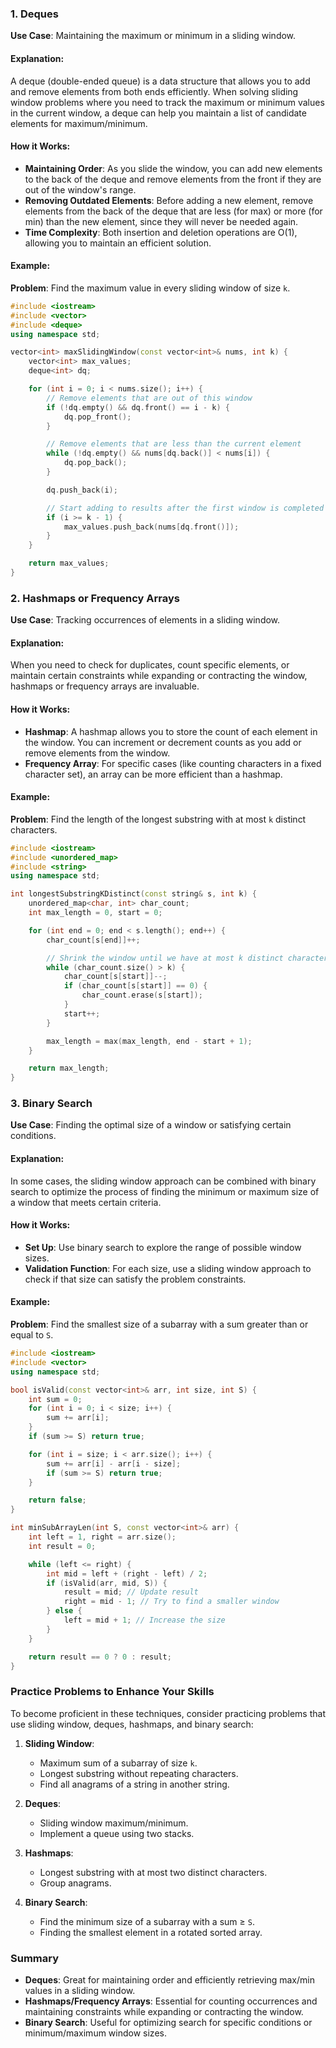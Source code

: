 
### 1. Deques
**Use Case**: Maintaining the maximum or minimum in a sliding window.

#### Explanation:
A deque (double-ended queue) is a data structure that allows you to add and remove elements from both ends efficiently. When solving sliding window problems where you need to track the maximum or minimum values in the current window, a deque can help you maintain a list of candidate elements for maximum/minimum.

#### How it Works:
- **Maintaining Order**: As you slide the window, you can add new elements to the back of the deque and remove elements from the front if they are out of the window's range.
- **Removing Outdated Elements**: Before adding a new element, remove elements from the back of the deque that are less (for max) or more (for min) than the new element, since they will never be needed again.
- **Time Complexity**: Both insertion and deletion operations are O(1), allowing you to maintain an efficient solution.

#### Example:
**Problem**: Find the maximum value in every sliding window of size `k`.

```cpp
#include <iostream>
#include <vector>
#include <deque>
using namespace std;

vector<int> maxSlidingWindow(const vector<int>& nums, int k) {
    vector<int> max_values;
    deque<int> dq;

    for (int i = 0; i < nums.size(); i++) {
        // Remove elements that are out of this window
        if (!dq.empty() && dq.front() == i - k) {
            dq.pop_front();
        }

        // Remove elements that are less than the current element
        while (!dq.empty() && nums[dq.back()] < nums[i]) {
            dq.pop_back();
        }

        dq.push_back(i);

        // Start adding to results after the first window is completed
        if (i >= k - 1) {
            max_values.push_back(nums[dq.front()]);
        }
    }

    return max_values;
}
```

### 2. Hashmaps or Frequency Arrays
**Use Case**: Tracking occurrences of elements in a sliding window.

#### Explanation:
When you need to check for duplicates, count specific elements, or maintain certain constraints while expanding or contracting the window, hashmaps or frequency arrays are invaluable.

#### How it Works:
- **Hashmap**: A hashmap allows you to store the count of each element in the window. You can increment or decrement counts as you add or remove elements from the window.
- **Frequency Array**: For specific cases (like counting characters in a fixed character set), an array can be more efficient than a hashmap.

#### Example:
**Problem**: Find the length of the longest substring with at most `k` distinct characters.

```cpp
#include <iostream>
#include <unordered_map>
#include <string>
using namespace std;

int longestSubstringKDistinct(const string& s, int k) {
    unordered_map<char, int> char_count;
    int max_length = 0, start = 0;

    for (int end = 0; end < s.length(); end++) {
        char_count[s[end]]++;

        // Shrink the window until we have at most k distinct characters
        while (char_count.size() > k) {
            char_count[s[start]]--;
            if (char_count[s[start]] == 0) {
                char_count.erase(s[start]);
            }
            start++;
        }

        max_length = max(max_length, end - start + 1);
    }

    return max_length;
}
```

### 3. Binary Search
**Use Case**: Finding the optimal size of a window or satisfying certain conditions.

#### Explanation:
In some cases, the sliding window approach can be combined with binary search to optimize the process of finding the minimum or maximum size of a window that meets certain criteria.

#### How it Works:
- **Set Up**: Use binary search to explore the range of possible window sizes.
- **Validation Function**: For each size, use a sliding window approach to check if that size can satisfy the problem constraints.

#### Example:
**Problem**: Find the smallest size of a subarray with a sum greater than or equal to `S`.

```cpp
#include <iostream>
#include <vector>
using namespace std;

bool isValid(const vector<int>& arr, int size, int S) {
    int sum = 0;
    for (int i = 0; i < size; i++) {
        sum += arr[i];
    }
    if (sum >= S) return true;

    for (int i = size; i < arr.size(); i++) {
        sum += arr[i] - arr[i - size];
        if (sum >= S) return true;
    }

    return false;
}

int minSubArrayLen(int S, const vector<int>& arr) {
    int left = 1, right = arr.size();
    int result = 0;

    while (left <= right) {
        int mid = left + (right - left) / 2;
        if (isValid(arr, mid, S)) {
            result = mid; // Update result
            right = mid - 1; // Try to find a smaller window
        } else {
            left = mid + 1; // Increase the size
        }
    }

    return result == 0 ? 0 : result;
}
```

### Practice Problems to Enhance Your Skills
To become proficient in these techniques, consider practicing problems that use sliding window, deques, hashmaps, and binary search:

1. **Sliding Window**:
   - Maximum sum of a subarray of size `k`.
   - Longest substring without repeating characters.
   - Find all anagrams of a string in another string.

2. **Deques**:
   - Sliding window maximum/minimum.
   - Implement a queue using two stacks.

3. **Hashmaps**:
   - Longest substring with at most two distinct characters.
   - Group anagrams.

4. **Binary Search**:
   - Find the minimum size of a subarray with a sum ≥ `S`.
   - Finding the smallest element in a rotated sorted array.

### Summary
- **Deques**: Great for maintaining order and efficiently retrieving max/min values in a sliding window.
- **Hashmaps/Frequency Arrays**: Essential for counting occurrences and maintaining constraints while expanding or contracting the window.
- **Binary Search**: Useful for optimizing search for specific conditions or minimum/maximum window sizes.

